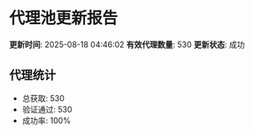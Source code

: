 # 代理池更新报告

**更新时间**: 2025-08-18 04:46:02
**有效代理数量**: 530
**更新状态**:  成功

## 代理统计
- 总获取: 530
- 验证通过: 530
- 成功率: 100%
